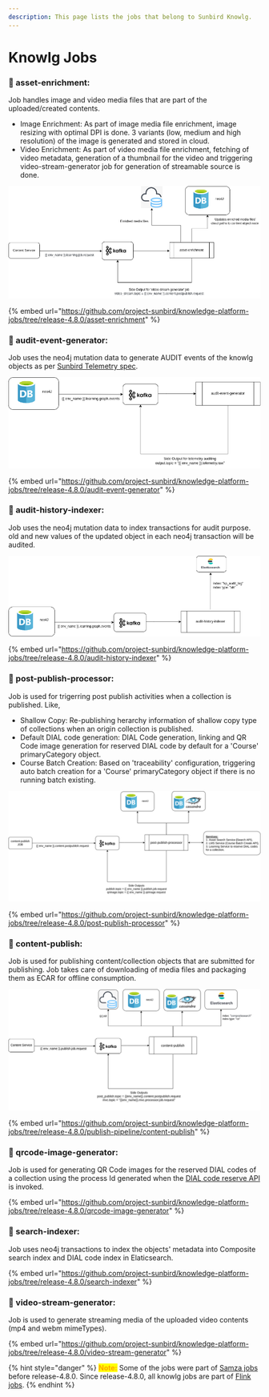 ```yaml
---
description: This page lists the jobs that belong to Sunbird Knowlg.
---
```


# Knowlg Jobs

### :stars: asset-enrichment:&#x20;

Job handles image and video media files that are part of the uploaded/created contents.&#x20;

* Image Enrichment: As part of image media file enrichment, image resizing with optimal DPI is done. 3 variants (low, medium and high resolution) of the image is generated and stored in cloud.
* Video Enrichment: As part of video media file enrichment, fetching of video metadata, generation of a thumbnail for the video and triggering video-stream-generator job for generation of streamable source is done.

![](<../../../.gitbook/assets/sunbird-knowlg-asset-enrichment.drawio (1).png>)

{% embed url="https://github.com/project-sunbird/knowledge-platform-jobs/tree/release-4.8.0/asset-enrichment" %}

### :stars: audit-event-generator:&#x20;

Job uses the neo4j mutation data to generate AUDIT events of the knowlg objects as per [Sunbird Telemetry spec](http://docs.sunbird.org/latest/developer-docs/telemetry/specification/).

![](../../../.gitbook/assets/sunbird-knowlg-audit-event-generator.drawio.png)

{% embed url="https://github.com/project-sunbird/knowledge-platform-jobs/tree/release-4.8.0/audit-event-generator" %}

### :stars: audit-history-indexer:&#x20;

Job uses the neo4j mutation data to index transactions for audit purpose. old and new values of the updated object in each neo4j transaction will be audited.

![](../../../.gitbook/assets/sunbird-knowlg-audit-history-indexer.drawio.png)

{% embed url="https://github.com/project-sunbird/knowledge-platform-jobs/tree/release-4.8.0/audit-history-indexer" %}

### :stars: post-publish-processor:&#x20;

Job is used for trigerring post publish activities when a collection is published. Like,

* Shallow Copy: Re-publishing herarchy information of shallow copy type of collections when an origin collection is published.
* Default DIAL code generation: DIAL Code generation, linking and QR Code image generation for reserved DIAL code by default for a 'Course' primaryCategory object.
* Course Batch Creation: Based on 'traceability' configuration, triggering auto batch creation for a 'Course' primaryCategory object if there is no running batch existing.

![](<../../../.gitbook/assets/sunbird-knowlg-post-publish-processor.drawio (1).png>)

{% embed url="https://github.com/project-sunbird/knowledge-platform-jobs/tree/release-4.8.0/post-publish-processor" %}

### :stars: content-publish:&#x20;

Job is used for publishing content/collection objects that are submitted for publishing. Job takes care of downloading of media files and packaging them as ECAR for offline consumption.

![](../../../.gitbook/assets/sunbird-knowlg-content-publish.drawio.png)

{% embed url="https://github.com/project-sunbird/knowledge-platform-jobs/tree/release-4.8.0/publish-pipeline/content-publish" %}

### :stars: qrcode-image-generator:&#x20;

Job is used for generating QR Code images for the reserved DIAL codes of a collection using the process Id generated when the [DIAL code reserve API](http://docs.sunbird.org/latest/apis/dialapi/#operation/Reserve%20Dialcode) is invoked.

{% embed url="https://github.com/project-sunbird/knowledge-platform-jobs/tree/release-4.8.0/qrcode-image-generator" %}

### :stars: search-indexer:&#x20;

Job uses neo4j transactions to index the objects' metadata into Composite search index and DIAL code index in Elaticsearch.

{% embed url="https://github.com/project-sunbird/knowledge-platform-jobs/tree/release-4.8.0/search-indexer" %}

### :stars: video-stream-generator:&#x20;

Job is used to generate streaming media of the uploaded video contents (mp4 and webm mimeTypes).

{% embed url="https://github.com/project-sunbird/knowledge-platform-jobs/tree/release-4.8.0/video-stream-generator" %}



{% hint style="danger" %}
<mark style="color:orange;">**Note:**</mark> Some of the jobs were part of [Samza jobs](https://github.com/project-sunbird/sunbird-learning-platform/tree/master/platform-jobs/samza) before release-4.8.0. Since release-4.8.0, all knowlg jobs are part of [Flink jobs](https://github.com/project-sunbird/knowledge-platform-jobs/tree/release-4.8.0).
{% endhint %}

